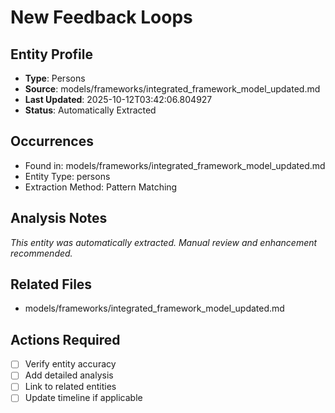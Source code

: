 # New Feedback Loops

## Entity Profile
- **Type**: Persons
- **Source**: models/frameworks/integrated_framework_model_updated.md
- **Last Updated**: 2025-10-12T03:42:06.804927
- **Status**: Automatically Extracted

## Occurrences
- Found in: models/frameworks/integrated_framework_model_updated.md
- Entity Type: persons
- Extraction Method: Pattern Matching

## Analysis Notes
*This entity was automatically extracted. Manual review and enhancement recommended.*

## Related Files
- models/frameworks/integrated_framework_model_updated.md

## Actions Required
- [ ] Verify entity accuracy
- [ ] Add detailed analysis
- [ ] Link to related entities
- [ ] Update timeline if applicable
